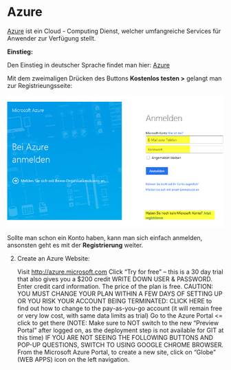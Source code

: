 # Azure

[Azure](https://de.wikipedia.org/wiki/Microsoft_Azure) ist ein Cloud - Computing Dienst, welcher umfangreiche Services  für Anwender zur Verfügung stellt.

**Einstieg:**

Den Einstieg in deutscher Sprache findet man hier: [Azure ](https://azure.microsoft.com/de-de/)

Mit dem zweimaligen Drücken des Buttons **Kostenlos testen >** gelangt man zur Registrieungsseite:

![azure reg](../images/azure/azure_reg.jpg)

Sollte man schon ein Konto haben, kann man sich einfach anmelden, ansonsten geht es mit der **Registrierung** weiter.

















2.  Create an Azure Website:

    Visit http://azure.microsoft.com
    Click “Try for free” – this is a 30 day trial that also gives  you a $200 credit
    WRITE DOWN USER & PASSWORD.
    Enter credit card information.  The price of the plan is free.
    CAUTION:  YOU MUST CHANGE YOUR PLAN WITHIN A FEW DAYS OF SETTING UP OR YOU RISK YOUR ACCOUNT BEING TERMINATED:  CLICK HERE to find out how to change to the pay-as-you-go account (it will remain free or very low cost, with same data limits as trial)
    Go to the Azure Portal <= click to get there (NOTE: Make sure to NOT switch to the new “Preview Portal” after logged on, as the deployment step is not available for GIT at this time)
    IF YOU ARE NOT SEEING THE FOLLOWING BUTTONS AND POP-UP QUESTIONS, SWITCH TO USING GOOGLE CHROME BROWSER.
    From the Microsoft Azure Portal, to create a new site, click on “Globe” (WEB APPS) icon on the left navigation.